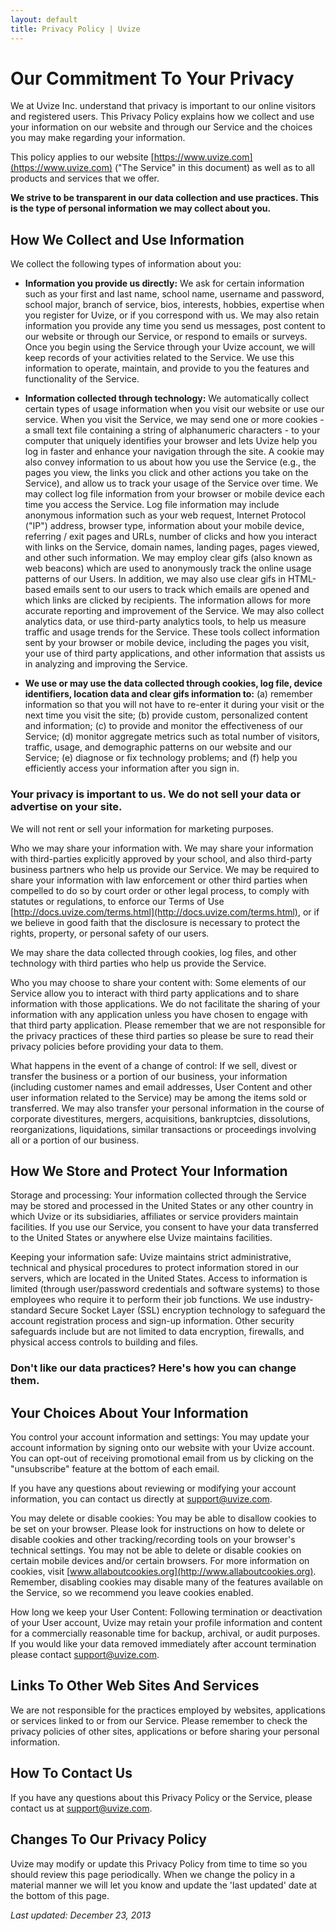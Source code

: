 ```yaml
---
layout: default
title: Privacy Policy | Uvize
---
```


# Our Commitment To Your Privacy

We at Uvize Inc. understand that privacy is important to our online visitors and registered users. This Privacy Policy explains how we collect and use your information on our website and through our Service and the choices you may make regarding your information.

This policy applies to our website [https://www.uvize.com](https://www.uvize.com) ("The Service" in this document) as well as to all products and services that we offer.

**We strive to be transparent in our data collection and use practices. This is the type of personal information we may collect about you.**


## How We Collect and Use Information

We collect the following types of information about you:

 - **Information you provide us directly:** We ask for certain information such as your first and last name, school name, username and password, school major, branch of service, bios, interests, hobbies, expertise when you register for Uvize, or if you correspond with us. We may also retain information you provide any time you send us messages, post content to our website or through our Service, or respond to emails or surveys. Once you begin using the Service through your Uvize account, we will keep records of your activities related to the Service. We use this information to operate, maintain, and provide to you the features and functionality of the Service.

 - **Information collected through technology:** We automatically collect certain types of usage information when you visit our website or use our service. When you visit the Service, we may send one or more cookies - a small text file containing a string of alphanumeric characters - to your computer that uniquely identifies your browser and lets Uvize help you log in faster and enhance your navigation through the site. A cookie may also convey information to us about how you use the Service (e.g., the pages you view, the links you click and other actions you take on the Service), and allow us to track your usage of the Service over time. We may collect log file information from your browser or mobile device each time you access the Service. Log file information may include anonymous information such as your web request, Internet Protocol ("IP") address, browser type, information about your mobile device, referring / exit pages and URLs, number of clicks and how you interact with links on the Service, domain names, landing pages, pages viewed, and other such information. We may employ clear gifs (also known as web beacons) which are used to anonymously track the online usage patterns of our Users. In addition, we may also use clear gifs in HTML-based emails sent to our users to track which emails are opened and which links are clicked by recipients. The information allows for more accurate reporting and improvement of the Service. We may also collect analytics data, or use third-party analytics tools, to help us measure traffic and usage trends for the Service. These tools collect information sent by your browser or mobile device, including the pages you visit, your use of third party applications, and other information that assists us in analyzing and improving the Service.

 - **We use or may use the data collected through cookies, log file, device identifiers, location data and clear gifs information to:**
        (a) remember information so that you will not have to re-enter it during your visit or the next time you visit the site; 
        (b) provide custom, personalized content and information; 
        (c) to provide and monitor the effectiveness of our Service; 
        (d) monitor aggregate metrics such as total number of visitors, traffic, usage, and demographic patterns on our website and our Service; 
        (e) diagnose or fix technology problems; and 
        (f) help you efficiently access your information after you sign in.

### Your privacy is important to us. We do not sell your data or advertise on your site.

We will not rent or sell your information for marketing purposes.

Who we may share your information with. We may share your information with third-parties explicitly approved by your school, and also third-party business partners who help us provide our Service. We may be required to share your information with law enforcement or other third parties when compelled to do so by court order or other legal process, to comply with statutes or regulations, to enforce our Terms of Use [http://docs.uvize.com/terms.html](http://docs.uvize.com/terms.html), or if we believe in good faith that the disclosure is necessary to protect the rights, property, or personal safety of our users.

We may share the data collected through cookies, log files, and other technology with third parties who help us provide the Service.

Who you may choose to share your content with: Some elements of our Service allow you to interact with third party applications and to share information with those applications. We do not facilitate the sharing of your information with any application unless you have chosen to engage with that third party application. Please remember that we are not responsible for the privacy practices of these third parties so please be sure to read their privacy policies before providing your data to them.

What happens in the event of a change of control: If we sell, divest or transfer the business or a portion of our business, your information (including customer names and email addresses, User Content and other user information related to the Service) may be among the items sold or transferred. We may also transfer your personal information in the course of corporate divestitures, mergers, acquisitions, bankruptcies, dissolutions, reorganizations, liquidations, similar transactions or proceedings involving all or a portion of our business.


## How We Store and Protect Your Information

Storage and processing: Your information collected through the Service may be stored and processed in the United States or any other country in which Uvize or its subsidiaries, affiliates or service providers maintain facilities. If you use our Service, you consent to have your data transferred to the United States or anywhere else Uvize maintains facilities.

Keeping your information safe: Uvize maintains strict administrative, technical and physical procedures to protect information stored in our servers, which are located in the United States. Access to information is limited (through user/password credentials and software systems) to those employees who require it to perform their job functions. We use industry-standard Secure Socket Layer (SSL) encryption technology to safeguard the account registration process and sign-up information. Other security safeguards include but are not limited to data encryption, firewalls, and physical access controls to building and files.


### Don't like our data practices? Here's how you can change them.

## Your Choices About Your Information

You control your account information and settings: You may update your account information by signing onto our website with your Uvize account. You can opt-out of receiving promotional email from us by clicking on the "unsubscribe" feature at the bottom of each email.

If you have any questions about reviewing or modifying your account information, you can contact us directly at [support@uvize.com](mailto:support@uvize.com).

You may delete or disable cookies: You may be able to disallow cookies to be set on your browser. Please look for instructions on how to delete or disable cookies and other tracking/recording tools on your browser's technical settings. You may not be able to delete or disable cookies on certain mobile devices and/or certain browsers. For more information on cookies, visit [www.allaboutcookies.org](http://www.allaboutcookies.org). Remember, disabling cookies may disable many of the features available on the Service, so we recommend you leave cookies enabled.

How long we keep your User Content: Following termination or deactivation of your User account, Uvize may retain your profile information and content for a commercially reasonable time for backup, archival, or audit purposes. If you would like your data removed immediately after account termination please contact [support@uvize.com](mailto:support@uvize.com).


## Links To Other Web Sites And Services

We are not responsible for the practices employed by websites, applications or services linked to or from our Service. Please remember to check the privacy policies of other sites, applications or before sharing your personal information.


## How To Contact Us

If you have any questions about this Privacy Policy or the Service, please contact us at [support@uvize.com](mailto:support@uvize.com).

## Changes To Our Privacy Policy

Uvize may modify or update this Privacy Policy from time to time so you should review this page periodically. When we change the policy in a material manner we will let you know and update the 'last updated' date at the bottom of this page.

*Last updated: December 23, 2013*

